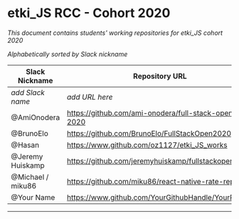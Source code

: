 # etki_JS RCC - Cohort 2020

_This document contains students' working repositories for etki_JS cohort 2020_

_Alphabetically sorted by Slack nickname_

| Slack Nickname | Repository URL |
| ------ | ----------- |
|*add Slack name*|*add URL here* |
| @AmiOnodera | https://github.com/ami-onodera/full-stack-open-2020 |
| @BrunoElo  |https://github.com/BrunoElo/FullStackOpen2020 |
| @Hasan  | https://www.github.com/oz1127/etki_JS_works |
| @Jeremy Huiskamp | https://github.com/jeremyhuiskamp/fullstackopen.com/ |
| @Michael / miku86 | https://github.com/miku86/react-native-rate-repos   |
| @Your Name  |https://www.github.com/YourGithubHandle/YourRepo |

---

